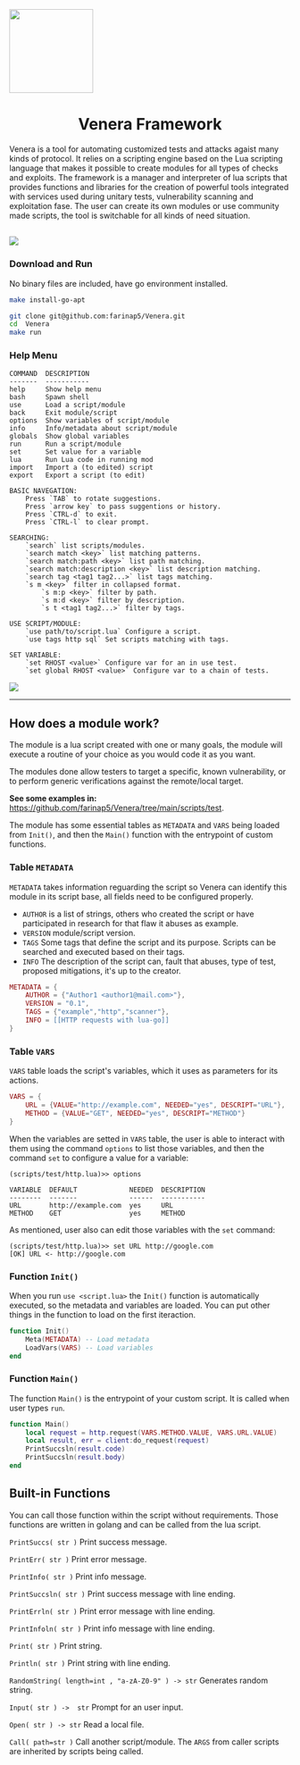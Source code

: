 <img align="center" src="img/venera4.png" width="150px">
<h1 align="center">Venera Framework</h1>

Venera is a tool for automating customized tests and attacks agaist many kinds of protocol. It relies on a scripting engine based on the Lua scripting language that makes it possible to create modules for all types of checks and exploits. The framework is a manager and interpreter of lua scripts that provides functions and libraries for the creation of powerful tools integrated with services used during unitary tests, vulnerability scanning and exploitation fase. The user can create its own modules or use community made scripts, the tool is switchable for all kinds of need situation.

![](img/banner.png)
---

### Download and Run

No binary files are included, have go environment installed.

```bash
make install-go-apt
```

```bash
git clone git@github.com:farinap5/Venera.git
cd  Venera
make run
```

### Help Menu
```
COMMAND  DESCRIPTION
-------  -----------
help     Show help menu
bash     Spawn shell           
use      Load a script/module
back     Exit module/script
options  Show variables of script/module
info     Info/metadata about script/module
globals  Show global variables
run      Run a script/module
set      Set value for a variable
lua      Run Lua code in running mod
import   Import a (to edited) script
export   Export a script (to edit)

BASIC NAVEGATION:
    Press `TAB` to rotate suggestions.
    Press `arrow key` to pass suggentions or history.
    Press `CTRL-d` to exit.
    Press `CTRL-l` to clear prompt.

SEARCHING:
    `search` list scripts/modules.
    `search match <key>` list matching patterns.
    `search match:path <key>` list path matching.
    `search match:description <key>` list description matching.
    `search tag <tag1 tag2...>` list tags matching.
    `s m <key>` filter in collapsed format.
        `s m:p <key>` filter by path.
        `s m:d <key>` filter by description.
        `s t <tag1 tag2...>` filter by tags.

USE SCRIPT/MODULE:
    `use path/to/script.lua` Configure a script.
    `use tags http sql` Set scripts matching with tags.

SET VARIABLE:
    `set RHOST <value>` Configure var for an in use test.
    `set global RHOST <value>` Configure var to a chain of tests.
```

![](img/sstiexp.png)

---

## How does a module work? 

The module is a lua script created with one or many goals, the module will execute a routine of your choice as you would code it as you want.

The modules done allow testers to target a specific, known vulnerability, or to perform generic verifications against the remote/local target.

**See some examples in:** https://github.com/farinap5/Venera/tree/main/scripts/test.

The module has some essential tables as `METADATA` and `VARS` being loaded from `Init()`, and then the `Main()` function with the entrypoint of custom functions.

### Table `METADATA`

`METADATA` takes information reguarding the script so Venera can identify this module in its script base, all fields need to be configured properly.
- `AUTHOR` is a list of strings, others who created the script or have participated in research for that flaw it abuses as example.
- `VERSION` module/script version.
- `TAGS` Some tags that define the script and its purpose. Scripts can be searched and executed based on their tags.
- `INFO` The description of the script can, fault that abuses, type of test, proposed mitigations, it's up to the creator.

```lua
METADATA = {
    AUTHOR = {"Author1 <author1@mail.com>"},
    VERSION = "0.1",
    TAGS = {"example","http","scanner"},
    INFO = [[HTTP requests with lua-go]]
}
```
### Table `VARS`

`VARS` table loads the script's variables, which it uses as parameters for its actions.

```lua
VARS = {
    URL = {VALUE="http://example.com", NEEDED="yes", DESCRIPT="URL"},
    METHOD = {VALUE="GET", NEEDED="yes", DESCRIPT="METHOD"}
}
```

When the variables are setted in `VARS` table, the user is able to interact with them using the command `options` to list those variables, and then the command `set` to configure a value for a variable:

```
(scripts/test/http.lua)>> options

VARIABLE  DEFAULT             NEEDED  DESCRIPTION
--------  -------             ------  -----------
URL       http://example.com  yes     URL
METHOD    GET                 yes     METHOD
```

As mentioned, user also can edit those variables with the `set` command:

```
(scripts/test/http.lua)>> set URL http://google.com
[OK] URL <- http://google.com
```

### Function `Init()`

When you run `use <script.lua>` the `Init()` function is automatically executed, so the metadata and variables are loaded. You can put other things in the function to load on the first iteraction.

```lua
function Init()
    Meta(METADATA) -- Load metadata 
    LoadVars(VARS) -- Load variables
end
```

### Function `Main()`

The function `Main()` is the entrypoint of your custom script. It is called when user types `run`.

```lua
function Main()
    local request = http.request(VARS.METHOD.VALUE, VARS.URL.VALUE)
    local result, err = client:do_request(request)
    PrintSuccsln(result.code)
    PrintSuccsln(result.body)
end
```

## Built-in Functions

You can call those function within the script without requirements. Those functions are written in golang and can be called from the lua script.

`PrintSuccs( str )` Print success message.

`PrintErr( str )` Print error message.

`PrintInfo( str )` Print info message.

`PrintSuccsln( str )`  Print success message with line ending.

`PrintErrln( str )` Print error message with line ending.

`PrintInfoln( str )` Print info message with line ending.

`Print( str )` Print string.

`Println( str )` Print string with line ending.

`RandomString( length=int , "a-zA-Z0-9" ) -> str` Generates random string.

`Input( str ) ->  str` Prompt for an user input.

`Open( str ) -> str` Read a local file.

`Call( path=str )` Call another script/module. The `ARGS` from caller scripts are inherited by scripts being called. 
